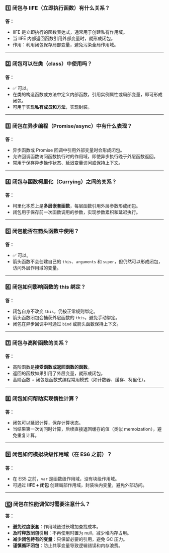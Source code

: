 

### 1️⃣ 闭包与 IIFE（立即执行函数）有什么关系？

**答：**

* IIFE 是立即执行的函数表达式，通常用于创建私有作用域。
* 当 IIFE 内部返回函数引用外部变量时，就形成闭包。
* 作用：利用闭包保存局部变量，避免污染全局作用域。

---

### 2️⃣ 闭包可以在类（class）中使用吗？

**答：**

* ✅ 可以。
* 在类的构造函数或方法中定义内部函数，引用实例属性或局部变量，即可形成闭包。
* 可用于实现**私有成员和方法**，实现封装。

---

### 3️⃣ 闭包在异步编程（Promise/async）中有什么表现？

**答：**

* 异步函数或 Promise 回调中引用外部变量时会形成闭包。
* 允许回调函数访问函数执行时的作用域，即使异步执行晚于外层函数返回。
* 常用于保存异步操作状态、延迟变量访问或保持上下文。

---

### 4️⃣ 闭包与函数柯里化（Currying）之间的关系？

**答：**

* 柯里化本质上是**多层嵌套函数**，每层函数引用外层参数形成闭包。
* 闭包用于保存前一次函数调用的参数，实现参数累积和延迟执行。

---

### 5️⃣ 闭包能否在箭头函数中使用？

**答：**

* ✅ 可以。
* 箭头函数不会创建自己的 `this`、`arguments` 和 `super`，但仍然可以形成闭包，访问外层作用域的变量。

---

### 6️⃣ 闭包如何影响函数的 this 绑定？

**答：**

* 闭包自身不改变 `this`，仍按正常规则绑定。
* 箭头函数闭包会捕获外层函数的 `this`，避免手动绑定。
* 闭包在异步回调中可通过 `bind` 或箭头函数保持上下文。

---

### 7️⃣ 闭包与高阶函数的关系？

**答：**

* 高阶函数是**接受函数或返回函数的函数**。
* 返回的函数如果引用了外层变量，就形成闭包。
* 高阶函数 + 闭包是函数式编程常用模式（如计数器、缓存、柯里化）。

---

### 8️⃣ 闭包如何帮助实现惰性计算？

**答：**

* 闭包可以延迟计算，保存计算状态。
* 当结果第一次访问时计算，后续直接返回缓存的值（类似 memoization），避免重复计算。

---

### 9️⃣ 闭包如何模拟块级作用域（在 ES6 之前）？

**答：**

* 在 ES5 之前，`var` 是函数级作用域，没有块级作用域。
* 可通过 **IIFE + 闭包** 创建局部作用域，封装块内变量，避免外部访问。

---

### 🔟 闭包在性能调优时需要注意什么？

**答：**

* **避免过度嵌套**：作用域链过长增加查找成本。
* **及时释放闭包引用**：不再使用时置为 null，减少堆内存占用。
* **减少闭包持有的变量**：只保留必要的引用，避免 GC 压力。
* **谨慎循环闭包**：防止共享变量导致逻辑错误和内存浪费。


